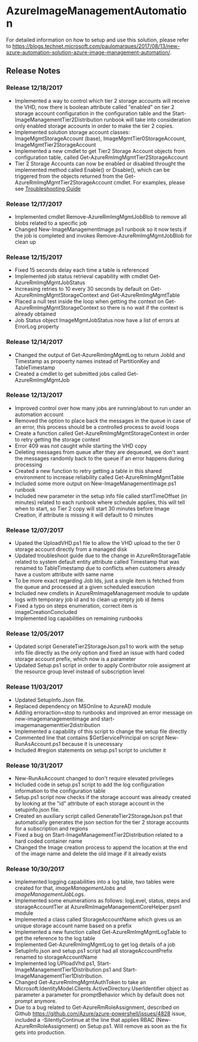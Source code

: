# AzureImageManagementAutomation

For detailed information on how to setup and use this solution, please refer to https://blogs.technet.microsoft.com/paulomarques/2017/08/13/new-azure-automation-solution-azure-image-management-automation/.

## Release Notes

### Release 12/18/2017
* Implemented a way to control which tier 2 storage accounts will receive the VHD, now there is boolean attribute called "enabled" on tier 2 storage account configuration in the configuration table and the Start-ImageManagementTier2Distribution runbook will take into consideration only enabled storage accounts in order to make the tier 2 copies.
* Implemented solution storage account classes: ImageMgmtStorageAccount (base), ImageMgmtTier0StorageAccount, ImageMgmtTier2StorageAccount
* Implemented a new cmdlet to get Tier2 Storage Account objects from configuration table, called Get-AzureRmImgMgmtTier2StorageAccount 
* Tier 2 Storage Accounts can now be enabled or disabled throught the implemented method called Enable() or Disable(), which can be triggered from the objects returned from the Get-AzureRmImgMgmtTier2StorageAccount cmdlet. For examples, please see [Troubleshooting Guide](TroubleShooting.md)

### Release 12/17/2017
* Implemented cmdlet Remove-AzureRmImgMgmtJobBlob to remove all blobs related to a specific job
* Changed New-ImageManagementImage.ps1 runbook so it now tests if the job is completed and invokes Remove-AzureRmImgMgmtJobBlob for clean up

### Release 12/15/2017
* Fixed 15 seconds delay each time a table is referenced
* Implemented job status retrieval capability with  cmdlet Get-AzureRmImgMgmtJobStatus
* Increasing retries to 10 every 30 seconds by default on Get-AzureRmImgMgmtStorageContext and Get-AzureRmImgMgmtTable
* Placed a null test inside the loop when getting the context on Get-AzureRmImgMgmtStorageContext so there is no wait if the context is already obtained
* Job Status object ImageMgmtJobStatus now have a list of errors at ErrorLog property

### Release 12/14/2017
* Changed the output of Get-AzureRmImgMgmtLog to return JobId and Timestamp as propoerty names instead of PartitionKey and TableTimestamp
* Created a cmdlet to get submitted jobs called Get-AzureRmImgMgmtJob

### Release 12/13/2017
* Improved control over how many jobs are running/about to run under an automation account
* Removed the option to place back the messages in the queue in case of an error, this process should be a controlled process to avoid loops
* Create a function called Get-AzureRmImgMgmtStorageContext in order to retry getting the storage context
* Error 409 was not caught while starting the VHD copy 
* Deleting messages from queue after they are dequeued, we don't want the messages randomly back to the queue if an error happens during processing
* Created a new function to retry getting a table in this shared environment to increase reliability called Get-AzureRmImgMgmtTable
* Included some more output on New-ImageManagementImage.ps1 runbook 
* Included new parameter in the setup info file called  startTimeOffset (in minutes) related to each runbook where schedule applies, this will tell when to start, so Tier 2 copy will start 30 minutes before Image Creation, if attribute is missing it will default to 0 minutes

### Release 12/07/2017
* Upated the UploadVHD.ps1 file to allow the VHD upload to the tier 0 storage account directly from a managed disk
* Updated troubleshoot guide due to the change in AzureRmStorageTable related to system default entity attribute called Timestamp that was renamed to TableTimestamp due to conflicts when customers already have a custom attribute with same name
* To be more exact regarding Job Ids, just a single item is fetched from the queue and processed at a given scheduled execution 
* Included new cmdlets in AzureRmImageManagement module to update logs with temporary job id and to clean up empty job id items
* Fixed a typo on steps enumeration, correct item is imageCreationConcluded
* Implemented log capabilities on remaining runbooks

### Release 12/05/2017
* Updated script GenerateTier2StorageJson.ps1 to work with the setup info file directly as the only option and fixed an issue with hard coded storage account prefix, which now is a parameter
* Updated Setup.ps1 script in order to apply Contributor role assigment at the resource group level instead of subscription level

### Release 11/03/2017
* Updated SetupInfo.Json file.
* Replaced dependency on MSOnline to AzureAD module 
* Adding erroraction=stop to runbooks and improved an error message on new-imagemanagementimage and start-imagemanagementtier2distribution
* Implemented a capability of this script to change the setup file directly
* Commented line that contains $GetServicePrincipal on script New-RunAsAccount.ps1 because it is unecessary
* Included #region statements on setup.ps1 script to unclutter it

### Release 10/31/2017
* New-RunAsAccount changed to don't require elevated privileges
* Included code in setup.ps1 script to add the log configuration information to the configuration table
* Setup.ps1 script now checks if the storage account was already created by looking at the "id" attribute of each storage account in the setupinfo.json file.
* Created an auxiliary script called GenerateTier2StorageJson.ps1 that automatically generates the json section for the tier 2 storage accounts for a subscription and regions
* Fixed a bug on Start-ImageManagementTier2Distribution related to a hard coded container  name
* Changed the Image creation process to append the location at the end of the image name and delete the old image if it already exists

### Release 10/30/2017
* Implemented logging capabilities into a log table, two tables were created for that, *imageManagementJobs* and *imageManagementJobLogs*.
* Implemented some enumerations as follows: logLevel, status, steps and storageAccountTier at AzureRmImageManagementCoreHelper.psm1 module
* Implemented a class called StorageAccountName which gives us an unique storage account name based on a prefix
* Implemented a new function called Get-AzureRmImgMgmtLogTable to get the reference to the log table
* Implemented Get-AzureRmImgMgmtLog to get log details of a job
* SetupInfo.json and setup.ps1 script had all storageAccountPrefix renamed to storageAccountName
* Implemented log UPloadVhd.ps1, Start-ImageManagementTier1Distribution.ps1 and Start-ImageManagementTier1Distribution.
* Changed Get-AzureRmImgMgmtAuthToken to take an Microsoft.IdentityModel.Clients.ActiveDirectory.UserIdentifier object as parameter a parameter for promptBehavior which by default does not prompt anymore.
* Due to a bug related to Get-AzureRmRoleAssignment, described on Github https://github.com/Azure/azure-powershell/issues/4828 issue, included a -SilentlyContinue at the line that applies RBAC (New-AzureRmRoleAssignment) on Setup.ps1. Will remove as soon as the fix gets into production.